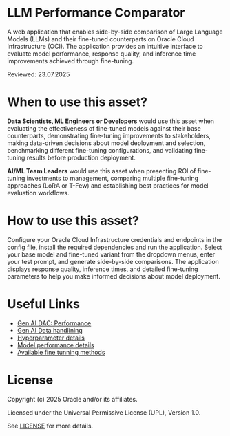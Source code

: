 # LLM Performance Comparator

A web application that enables side-by-side comparison of Large Language Models (LLMs) and their fine-tuned counterparts on Oracle Cloud Infrastructure (OCI). The application provides an intuitive interface to evaluate model performance, response quality, and inference time improvements achieved through fine-tuning.

Reviewed: 23.07.2025

# When to use this asset?

**Data Scientists, ML Engineers or Developers** would use this asset when evaluating the effectiveness of fine-tuned models against their base counterparts, demonstrating fine-tuning improvements to stakeholders, making data-driven decisions about model deployment and selection, benchmarking different fine-tuning configurations, and validating fine-tuning results before production deployment.

**AI/ML Team Leaders** would use this asset when presenting ROI of fine-tuning investments to management, comparing multiple fine-tuning approaches (LoRA or T-Few) and establishing best practices for model evaluation workflows.

# How to use this asset?

Configure your Oracle Cloud Infrastructure credentials and endpoints in the config file, install the required dependencies and run the application. Select your base model and fine-tuned variant from the dropdown menus, enter your test prompt, and generate side-by-side comparisons. The application displays response quality, inference times, and detailed fine-tuning parameters to help you make informed decisions about model deployment.

# Useful Links

- [Gen AI DAC: Performance](https://docs.public.content.oci.oraclecloud.com/en-us/iaas/Content/generative-ai/performance.htm)
- [Gen AI Data handlining](https://docs.public.content.oci.oraclecloud.com/en-us/iaas/Content/generative-ai/data-handling.htm)
- [Hyperparameter details](https://docs.public.content.oci.oraclecloud.com/en-us/iaas/Content/generative-ai/fine-tuning-parameters.htm)
- [Model performance details](https://docs.public.content.oci.oraclecloud.com/en-us/iaas/Content/generative-ai/concepts-metrics.htm)
- [Available fine tunning methods](https://docs.public.content.oci.oraclecloud.com/en-us/iaas/Content/generative-ai/choose-method.htm)

# License

Copyright (c) 2025 Oracle and/or its affiliates.

Licensed under the Universal Permissive License (UPL), Version 1.0.

See [LICENSE](https://github.com/oracle-devrel/technology-engineering/blob/main/LICENSE) for more details.